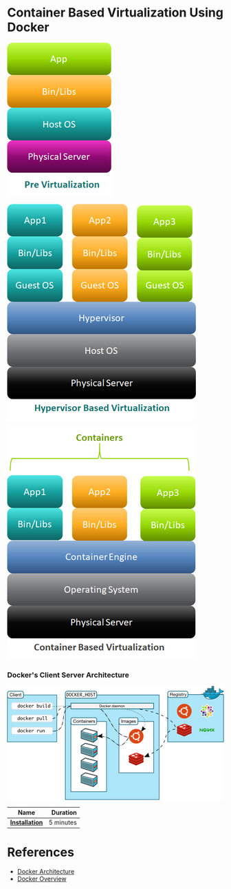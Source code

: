 # Container Based Virtualization Using Docker

![](resources/pre-virtulization.png)

![](resources/hypervisor-Based-Virtualization.png)

![](resources/container-based-virtualization.png)
### Docker's Client Server Architecture
![](resources/docker-client-server-architecture.png)


|    **Name**   | **Duration** |
| ------------- |-----:|
|[**Installation**](installation.md)|5 minutes|


# References 
* [Docker Architecture](https://www.aquasec.com/wiki/display/containers/Docker+Architecture)
* [Docker Overview](https://docs.docker.com/engine/docker-overview/)

